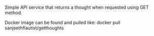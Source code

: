 Simple API service that returns a thought when requested using GET method.


Docker image can be found and pulled like:
docker pull sanjeethflautist/getthoughts
